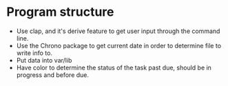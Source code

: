 # Program structure 
- Use clap, and it's derive feature to get user input through the command line.
- Use the Chrono package to get current date in order to determine file to write
  info to.
- Put data into var/lib
- Have color to determine the status of the task past due, should be in
  progress and before due.
